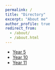 ```yaml
---
permalink: /
title: "Directory"
excerpt: "About me"
author_profile: true
redirect_from: 
  - /about/
  - /about.html
---
```

* [Year 5](https://pranayrk.github.io/quantum_computing)
* [Year 10](https://pranayrk.github.io/statistics_notes/output/statistics_notes.pdf)
* [Year 11](https://pranayrk.github.io/topology_notes/output/topology_notes.pdf)
